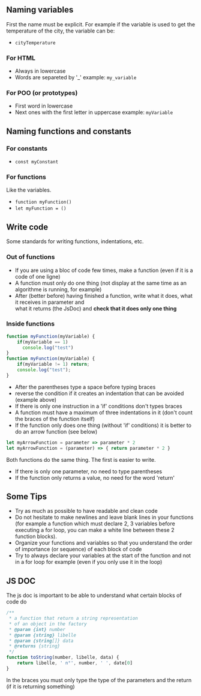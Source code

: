 ## __Naming variables__  

First the name must be explicit.
For example if the variable is used to get
the temperature of the city, the variable can be:
- ``cityTemperature``  

### __For HTML__
- Always in lowercase
- Words are separeted by '_'
example: ``my_variable``  

### __For POO (or prototypes)__
- First word in lowercase
- Next ones with the first letter in uppercase
example: ``myVariable``  

## __Naming functions and constants__  

### __For constants__
- ``const myConstant``  

### __For functions__
Like the variables.
- ``function myFunction()``
- ``let myFunction = ()``  

## __Write code__
Some standards for writing functions, indentations, etc.

### __Out of functions__
- If you are using a bloc of code few times, make a function (even if it is a code of one ligne)
- A function must only do one thing (not display at the same time as an algorithme is running, for example)
- After (better before) having finished a function, write what it does, what it receives in parameter and  
what it returns (the JsDoc) and **check that it does only one thing**  

### __Inside functions__
```js
function myFunction(myVariable) {
    if(myVariable == 1)
      console.log("test")
}
function myFunction(myVariable) {
    if(myVariable != 1) return;
    console.log("test");
}
```  

- After the parentheses type a space before typing braces
- reverse the condition if it creates an indentation that can be avoided (example above)
- If there is only one instruction in a 'if' conditions don't types braces
- A function must have a maximum of three indentations in it (don't count the braces of the function itself)
- If the function only does one thing (without 'if' conditions) it is better to do an arrow function (see below)  

```js
let myArrowFunction = parameter => parameter * 2
let myArrowFunction = (parameter) => { return parameter * 2 }
```  

Both functions do the same thing. The first is easier to write.
- If there is only one parameter, no need to type parentheses
- If the function only returns a value, no need for the word 'return'  

## __Some Tips__

- Try as much as possible to have readable and clean code
- Do not hesitate to make newlines and leave blank lines in your functions
(for example a function which must declare 2, 3 variables before executing a for loop,
you can make a white line between these 2 function blocks).
- Organize your functions and variables so that you understand the order of importance (or sequence) of each block of code
- Try to always declare your variables at the start of the function and not in a for loop for example (even if you only use it in the loop)  

## __JS DOC__
The js doc is important to be able to understand what certain blocks of code do  

```js
/**
 * a function that return a string representation
 * of an object in the factory
 * @param {int} number 
 * @param {string} libelle 
 * @param {string[]} data
 * @returns {string}
 */
function toString(number, libelle, data) {
    return libelle, ' n°', number, ' ', date[0]
}
```  

In the braces you must only type the type of the parameters and the return (if it is returning something)
